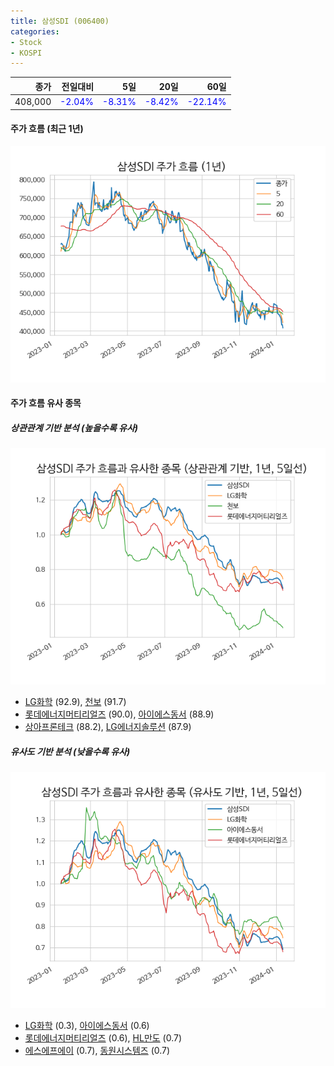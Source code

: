 ```yaml
---
title: 삼성SDI (006400)
categories:
- Stock
- KOSPI
---
```


|종가|전일대비|5일|20일|60일|
|---:|-------:|--:|---:|---:|
|408,000|<span style="color: blue">-2.04%</span>|<span style="color: blue">-8.31%</span>|<span style="color: blue">-8.42%</span>|<span style="color: blue">-22.14%</span>|

<!-- more -->


#### 주가 흐름 (최근 1년)
![006400](/assets/images/stock/006400.png)


#### 주가 흐름 유사 종목


##### 상관관계 기반 분석 (높을수록 유사)
![006400](/assets/images/stock/006400_corr.png)
- [LG화학](/051910/) (92.9), [천보](/278280/) (91.7)
- [롯데에너지머티리얼즈](/020150/) (90.0), [아이에스동서](/010780/) (88.9)
- [상아프론테크](/089980/) (88.2), [LG에너지솔루션](/373220/) (87.9)


##### 유사도 기반 분석 (낮을수록 유사)	
![006400](/assets/images/stock/006400_sim.png)
- [LG화학](/051910/) (0.3), [아이에스동서](/010780/) (0.6)
- [롯데에너지머티리얼즈](/020150/) (0.6), [HL만도](/204320/) (0.7)
- [에스에프에이](/056190/) (0.7), [동원시스템즈](/014820/) (0.7)